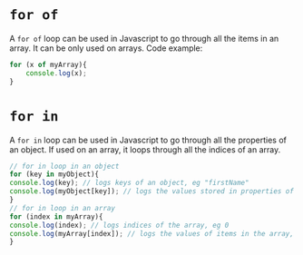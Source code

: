 # `for of` 

A `for of` loop can be used in Javascript to go through all the items in an array. It can be only used on arrays. Code example:

```js
for (x of myArray){
	console.log(x);
}
```

# `for in`

A `for in` loop can be used in Javascript to go through all the properties of an object. If used on an array, it loops through all the indices of an array. 

```js
// for in loop in an object
for (key in myObject){
console.log(key); // logs keys of an object, eg "firstName"
console.log(myObject[key]); // logs the values stored in properties of an object, eg "Julian"
}
// for in loop in an array
for (index in myArray){
console.log(index); // logs indices of the array, eg 0
console.log(myArray[index]); // logs the values of items in the array, eg "first entry"
}
```